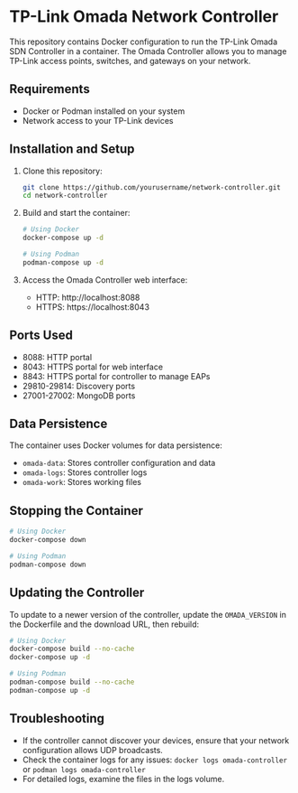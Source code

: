 # TP-Link Omada Network Controller

This repository contains Docker configuration to run the TP-Link Omada SDN Controller in a container.
The Omada Controller allows you to manage TP-Link access points, switches, and gateways on your network.

## Requirements

- Docker or Podman installed on your system
- Network access to your TP-Link devices

## Installation and Setup

1. Clone this repository:

   ```bash
   git clone https://github.com/yourusername/network-controller.git
   cd network-controller
   ```

2. Build and start the container:

   ```bash
   # Using Docker
   docker-compose up -d

   # Using Podman
   podman-compose up -d
   ```

3. Access the Omada Controller web interface:
   - HTTP: http://localhost:8088
   - HTTPS: https://localhost:8043

## Ports Used

- 8088: HTTP portal
- 8043: HTTPS portal for web interface
- 8843: HTTPS portal for controller to manage EAPs
- 29810-29814: Discovery ports
- 27001-27002: MongoDB ports

## Data Persistence

The container uses Docker volumes for data persistence:

- `omada-data`: Stores controller configuration and data
- `omada-logs`: Stores controller logs
- `omada-work`: Stores working files

## Stopping the Container

```bash
# Using Docker
docker-compose down

# Using Podman
podman-compose down
```

## Updating the Controller

To update to a newer version of the controller, update the `OMADA_VERSION` in the Dockerfile and the download URL, then rebuild:

```bash
# Using Docker
docker-compose build --no-cache
docker-compose up -d

# Using Podman
podman-compose build --no-cache
podman-compose up -d
```

## Troubleshooting

- If the controller cannot discover your devices, ensure that your network configuration allows UDP broadcasts.
- Check the container logs for any issues: `docker logs omada-controller` or `podman logs omada-controller`
- For detailed logs, examine the files in the logs volume.
